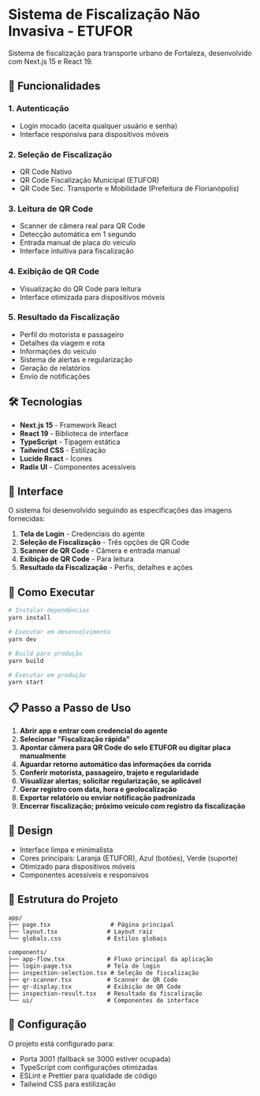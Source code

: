 # Sistema de Fiscalização Não Invasiva - ETUFOR

Sistema de fiscalização para transporte urbano de Fortaleza, desenvolvido com Next.js 15 e React 19.

## 🚀 Funcionalidades

### 1. Autenticação
- Login mocado (aceita qualquer usuário e senha)
- Interface responsiva para dispositivos móveis

### 2. Seleção de Fiscalização
- QR Code Nativo
- QR Code Fiscalização Municipal (ETUFOR)
- QR Code Sec. Transporte e Mobilidade (Prefeitura de Florianópolis)

### 3. Leitura de QR Code
- Scanner de câmera real para QR Code
- Detecção automática em 1 segundo
- Entrada manual de placa do veículo
- Interface intuitiva para fiscalização

### 4. Exibição de QR Code
- Visualização do QR Code para leitura
- Interface otimizada para dispositivos móveis

### 5. Resultado da Fiscalização
- Perfil do motorista e passageiro
- Detalhes da viagem e rota
- Informações do veículo
- Sistema de alertas e regularização
- Geração de relatórios
- Envio de notificações

## 🛠️ Tecnologias

- **Next.js 15** - Framework React
- **React 19** - Biblioteca de interface
- **TypeScript** - Tipagem estática
- **Tailwind CSS** - Estilização
- **Lucide React** - Ícones
- **Radix UI** - Componentes acessíveis

## 📱 Interface

O sistema foi desenvolvido seguindo as especificações das imagens fornecidas:

1. **Tela de Login** - Credenciais do agente
2. **Seleção de Fiscalização** - Três opções de QR Code
3. **Scanner de QR Code** - Câmera e entrada manual
4. **Exibição de QR Code** - Para leitura
5. **Resultado da Fiscalização** - Perfis, detalhes e ações

## 🚀 Como Executar

```bash
# Instalar dependências
yarn install

# Executar em desenvolvimento
yarn dev

# Build para produção
yarn build

# Executar em produção
yarn start
```

## 📋 Passo a Passo de Uso

1. **Abrir app e entrar com credencial do agente**
2. **Selecionar "Fiscalização rápida"**
3. **Apontar câmera para QR Code do selo ETUFOR ou digitar placa manualmente**
4. **Aguardar retorno automático das informações da corrida**
5. **Conferir motorista, passageiro, trajeto e regularidade**
6. **Visualizar alertas; solicitar regularização, se aplicável**
7. **Gerar registro com data, hora e geolocalização**
8. **Exportar relatório ou enviar notificação padronizada**
9. **Encerrar fiscalização; próximo veículo com registro da fiscalização**

## 🎨 Design

- Interface limpa e minimalista
- Cores principais: Laranja (ETUFOR), Azul (botões), Verde (suporte)
- Otimizado para dispositivos móveis
- Componentes acessíveis e responsivos

## 📁 Estrutura do Projeto

```
app/
├── page.tsx                 # Página principal
├── layout.tsx              # Layout raiz
└── globals.css             # Estilos globais

components/
├── app-flow.tsx            # Fluxo principal da aplicação
├── login-page.tsx          # Tela de login
├── inspection-selection.tsx # Seleção de fiscalização
├── qr-scanner.tsx          # Scanner de QR Code
├── qr-display.tsx          # Exibição de QR Code
├── inspection-result.tsx   # Resultado da fiscalização
└── ui/                     # Componentes de interface
```

## 🔧 Configuração

O projeto está configurado para:
- Porta 3001 (fallback se 3000 estiver ocupada)
- TypeScript com configurações otimizadas
- ESLint e Prettier para qualidade de código
- Tailwind CSS para estilização